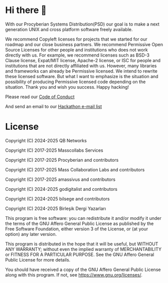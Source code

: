 # Hi there 👋

With our Procyberian Systems Distribution(PSD) our goal is to make a next generation UNIX and cross platform software freely available. 

We recommend Copyleft licenses for projects that we started for our roadmap and our close business partners. We recommend Permissive Open Source Licenses for other people and institutions who does not work directly with us. For example, we recommend licenses such as BSD-3 Clause license, Expat/MIT license, Apache-2 license, or ISC for people and institutions that are not directly affiliated with us. However, many libraries and frameworks can already be Permissive licensed. We intend to rewrite these licensed software. But what I want to emphasize is the situation and possibility of producing Permissive licensed code depending on the situation. Thank you and wish you success. Happy hacking!

Please read our [Code of Conduct](https://github.com/masscollabs/masscollabs/blob/master/CODE_OF_CONDUCT.md)

And send an email to our [Hackathon e-mail list](https://procyberian.xyz/mailman/listinfo/hackathon_procyberian.xyz)

# License

Copyright (C) 2024-2025 QB Networks

Copyright (C) 2017-2025 Masscollabs Services

Copyright (C) 2017-2025 Procyberian and contributors

Copyright (C) 2017-2025 Mass Collaboration Labs and contributors

Copyright (C) 2017-2025 amassivus and contributors

Copyright (C) 2024-2025 godigitalist and contributors

Copyright (C) 2024-2025 bilsege and contributors

Copyright (C) 2024-2025 Birleşik Dergi Yazarları

This program is free software: you can redistribute it and/or modify
it under the terms of the GNU Affero General Public License as published
by the Free Software Foundation, either version 3 of the License, or
(at your option) any later version.

This program is distributed in the hope that it will be useful,
but WITHOUT ANY WARRANTY; without even the implied warranty of
MERCHANTABILITY or FITNESS FOR A PARTICULAR PURPOSE.  See the
GNU Affero General Public License for more details.

You should have received a copy of the GNU Affero General Public License
along with this program.  If not, see <https://www.gnu.org/licenses/>.

